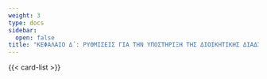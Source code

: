 ```yaml
---
weight: 3
type: docs
sidebar:
  open: false
title: "ΚΕΦΑΛΑΙΟ Δ΄: ΡΥΘΜΙΣΕΙΣ ΓΙΑ ΤΗΝ ΥΠΟΣΤΗΡΙΞΗ ΤΗΣ ΔΙΟΙΚΗΤΙΚΗΣ ΔΙΑΔΙΚΑΣΙΑΣ ΚΑΙ ΤΩΝ ΟΡΓΑΝΩΝ ΚΑΤΑΠΟΛΕΜΗΣΗΣ ΤΗΣ ΑΥΘΑΙΡΕΤΗΣ ΔΟΜΗΣΗΣ"
---
```


{{< card-list >}}
